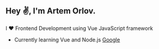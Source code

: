 ## Hey :v:, I'm Artem Orlov.

I :heart: Frontend Development using Vue JavaScript framework

  * Currently learning Vue and Node.js <a href="https://www.google.com/" target="_blank">Google</a>

<!--
**NULLPOINTER-Artem/NULLPOINTER-Artem** is a ✨ _special_ ✨ repository because its `README.md` (this file) appears on your GitHub profile.

Here are some ideas to get you started:

- 🔭 I’m currently working on ...
- 🌱 I’m currently learning ...
- 👯 I’m looking to collaborate on ...
- 🤔 I’m looking for help with ...
- 💬 Ask me about ...
- 📫 How to reach me: ...
- 😄 Pronouns: ...
- ⚡ Fun fact: ...
-->
